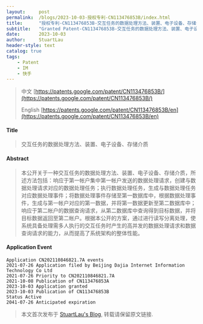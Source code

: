 ```yaml
---
layout:     post
permalink:  /blogs/2023-10-03-授权专利-CN113476853B/index.html
title:      "授权专利-CN113476853B-交互任务的数据处理方法、装置、电子设备、存储介质"
subtitle:   "Granted Patent-CN113476853B-交互任务的数据处理方法、装置、电子设备、存储介质"
date:       2023-10-03
author:     StuartLau
header-style: text
catalog: true
tags:
    - Patent
    - IM
    - 快手
---
```

> 中文 [https://patents.google.com/patent/CN113476853B/](https://patents.google.com/patent/CN113476853B/)
>
> English [https://patents.google.com/patent/CN113476853B/en](https://patents.google.com/patent/CN113476853B/en)

#### Title
> 交互任务的数据处理方法、装置、电子设备、存储介质















#### Abstract
> 本公开关于一种交互任务的数据处理方法、装置、电子设备、存储介质，所述方法包括：响应于第一帐户集中第一帐户发送的数据处理请求，创建与数据处理请求对应的数据处理任务；执行数据处理任务，生成与数据处理任务对应数据处理事件；将数据处理事件存储至第一数据库中，根据数据处理事件，生成与第一帐户对应的第一数据，并将第一数据更新至第二数据库中；响应于第二帐户的数据查询请求，从第二数据库中查询得到目标数据，并将目标数据返回至第二帐户。根据本公开的方案，通过进行读写分离处理，使系统具备处理需多人执行的交互任务时产生的高并发的数据处理请求和数据查询请求的能力，从而提高了系统架构的整体性能。










#### Application Event
```
Application CN202110846821.7A events 
2021-07-26 Application filed by Beijing Dajia Internet Information Technology Co Ltd
2021-07-26 Priority to CN202110846821.7A
2021-10-08 Publication of CN113476853A
2023-10-03 Application granted
2023-10-03 Publication of CN113476853B
Status Active
2041-07-26 Anticipated expiration
```
> 本文首次发布于 [StuartLau's Blog](https://stuartlau.github.io), 
转载请保留原文链接.
